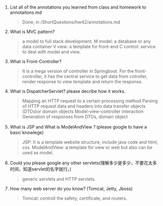 1.  List all of the annotations you learned from class and homework to 
annotaitons.md
    
    > Done, in /ShortQuestions/hw42/annotations.md 

2.  What is MVC pattern?

    > a model to full stack development. 
    > M model: a database or any data container
    > V view: a template for front-end 
    > C control: service to deal with model and view. 

3.  What is Front-Controller? 
   
    > It is a mega version of controller in Springboot. For the front-controller, it has the central service to get data from cotroller, render response to view template and return the response. 

4.  What is DispatcherServlet? please decribe how it works.

    > Mapping an HTTP request to a certain processing method
    > Parsing of HTTP request data and headers into data transfer objects (DTOs)or domain objects Model-view-controller interaction
    > Generation of responses from DTOs, domain object

5.  What is JSP and What is ModelAndView？(please google to have a basic knowlege)

    > JSP: It is a template website structure, include java code and html, css. 
    > ModelAndView: a template for view or web but also can be used as model. 

6.  Could you please google any other servlets(理解多少是多少，不要花太多时间，知道servlet的名字就行。)

    > generic servlets and HTTP servlets. 

7. How many web server do you know? (Tomcat, Jetty, Jboss)


    > Tomcat: controll the safety, certificate, and  routers. 